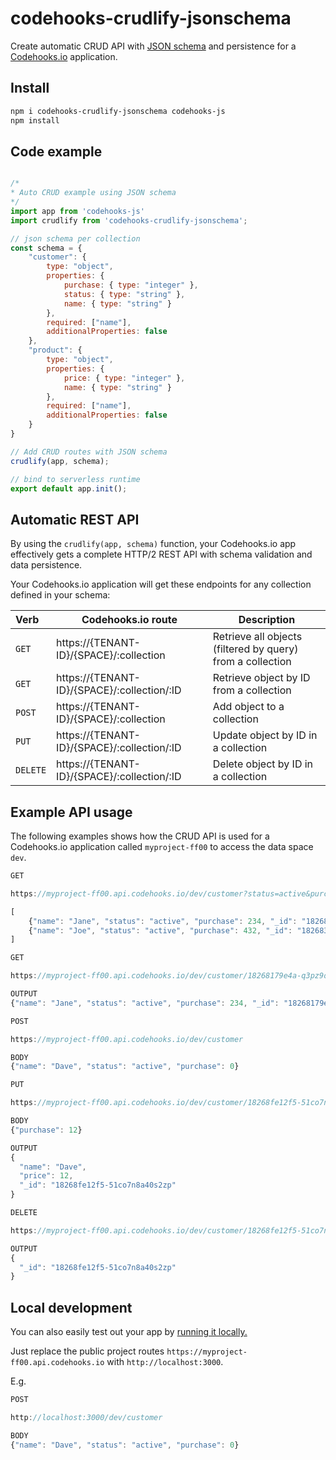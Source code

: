 # codehooks-crudlify-jsonschema
Create automatic CRUD API with [JSON schema](https://json-schema.org/learn/miscellaneous-examples.html) and persistence for a [Codehooks.io](https://codehooks.io) application.

## Install
```bash
npm i codehooks-crudlify-jsonschema codehooks-js
npm install
```

## Code example

```js

/*
* Auto CRUD example using JSON schema
*/
import app from 'codehooks-js'
import crudlify from 'codehooks-crudlify-jsonschema';

// json schema per collection
const schema = {
    "customer": {
        type: "object",
        properties: {
            purchase: { type: "integer" },
            status: { type: "string" },
            name: { type: "string" }
        },
        required: ["name"],
        additionalProperties: false
    },
    "product": {
        type: "object",
        properties: {
            price: { type: "integer" },
            name: { type: "string" }
        },
        required: ["name"],
        additionalProperties: false
    }
}

// Add CRUD routes with JSON schema
crudlify(app, schema);

// bind to serverless runtime
export default app.init();
```

## Automatic REST API
By using the `crudlify(app, schema)` function, your Codehooks.io app effectively gets a complete HTTP/2 REST API with schema validation and data persistence.

Your Codehooks.io application will get these endpoints for any collection defined in your schema:

| Verb  | Codehooks.io route  | Description  |
|:---|---|---|
| `GET`  | https://{TENANT-ID}/{SPACE}/:collection  | Retrieve all objects (filtered by query) from a collection  |
| `GET`  | https://{TENANT-ID}/{SPACE}/:collection/:ID  | Retrieve object by ID from a collection  |
| `POST` | https://{TENANT-ID}/{SPACE}/:collection  | Add object to a collection  | 
| `PUT`  | https://{TENANT-ID}/{SPACE}/:collection/:ID  | Update object by ID in a collection  | 
|`DELETE`| https://{TENANT-ID}/{SPACE}/:collection/:ID  | Delete object by ID in a collection  | 

## Example API usage
The following examples shows how the CRUD API is used for a Codehooks.io application called `myproject-ff00` to access the data space `dev`.

```js
GET

https://myproject-ff00.api.codehooks.io/dev/customer?status=active&purchase>100

[
    {"name": "Jane", "status": "active", "purchase": 234, "_id": "18268179e4a-q3pz9of7st6kam"},
    {"name": "Joe", "status": "active", "purchase": 432, "_id": "182683fb57f-rzxrz7fdx1lrcd"}
]
```  

```js
GET

https://myproject-ff00.api.codehooks.io/dev/customer/18268179e4a-q3pz9of7st6kam

OUTPUT
{"name": "Jane", "status": "active", "purchase": 234, "_id": "18268179e4a-q3pz9of7st6kam"}
```  

```js
POST

https://myproject-ff00.api.codehooks.io/dev/customer

BODY
{"name": "Dave", "status": "active", "purchase": 0}
```  

```js
PUT

https://myproject-ff00.api.codehooks.io/dev/customer/18268fe12f5-51co7n8a40s2zp

BODY
{"purchase": 12}

OUTPUT
{
  "name": "Dave",
  "price": 12,
  "_id": "18268fe12f5-51co7n8a40s2zp"
}
```  

```js
DELETE

https://myproject-ff00.api.codehooks.io/dev/customer/18268fe12f5-51co7n8a40s2zp

OUTPUT
{
  "_id": "18268fe12f5-51co7n8a40s2zp"
}
```  

## Local development
You can also easily test out your app by [running it locally.](https://codehooks.io/docs/localdev)

Just replace the public project routes `https://myproject-ff00.api.codehooks.io` with `http://localhost:3000`.

E.g.

```js
POST

http://localhost:3000/dev/customer

BODY
{"name": "Dave", "status": "active", "purchase": 0}
```  
